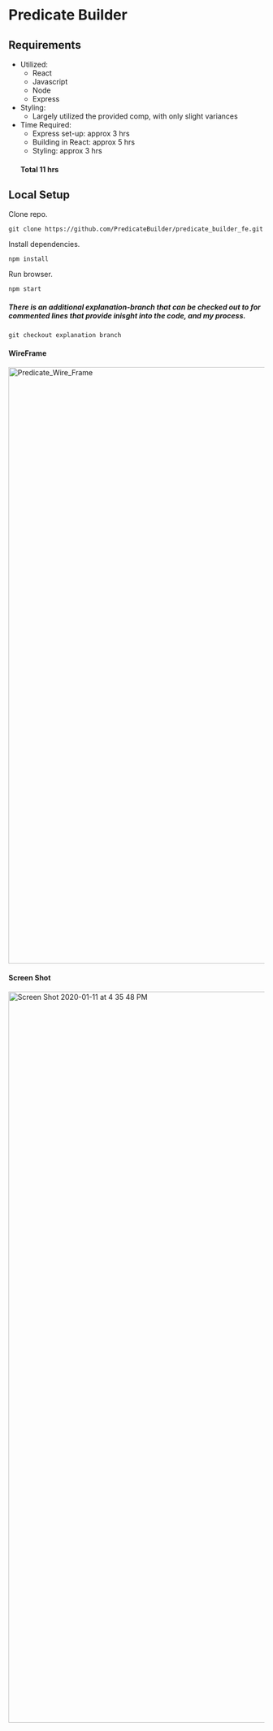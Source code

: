 # Predicate Builder

## Requirements
- Utilized:
   - React
   - Javascript
   - Node 
   - Express
- Styling:
  - Largely utilized the provided comp, with only slight variances
- Time Required:
  - Express set-up: approx 3 hrs
  - Building in React: approx 5 hrs
  - Styling: approx 3 hrs
  #### Total 11 hrs

## Local Setup

Clone repo.
```
git clone https://github.com/PredicateBuilder/predicate_builder_fe.git
```
Install dependencies.
```
npm install
```
Run browser.
```
npm start
```

##### There is an additional explanation-branch that can be checked out to for commented lines that provide inisght into the code, and my process.
```
git checkout explanation branch
```

#### WireFrame 
<img width="1175" alt="Predicate_Wire_Frame" src="https://user-images.githubusercontent.com/50842455/72211913-9c462880-3490-11ea-8027-8277da016144.png">

#### Screen Shot
<img width="1440" alt="Screen Shot 2020-01-11 at 4 35 48 PM" src="https://user-images.githubusercontent.com/50842455/72211945-18d90700-3491-11ea-9c92-28ff049d2bb6.png">


